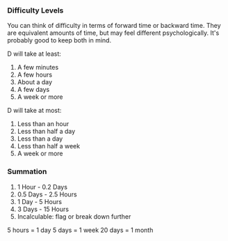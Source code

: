 ### Difficulty Levels

You can think of difficulty in terms of forward time or backward time. They are equivalent amounts of time, but may feel different psychologically. It's probably good to keep both in mind.

D will take at least:

1. A few minutes
2. A few hours
3. About a day
4. A few days
5. A week or more

D will take at most:

1. Less than an hour
2. Less than half a day
3. Less than a day
4. Less than half a week
5. A week or more

### Summation

1. 1 Hour - 0.2 Days
2. 0.5 Days - 2.5 Hours
3. 1 Day - 5 Hours
4. 3 Days - 15 Hours
5. Incalculable: flag or break down further

5 hours = 1 day
5 days = 1 week
20 days = 1 month

